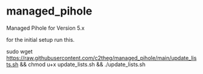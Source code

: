 # managed_pihole
Managed Pihole for Version 5.x

for the initial setup run this. 


sudo wget https://raw.githubusercontent.com/c2theg/managed_pihole/main/update_lists.sh && chmod u+x update_lists.sh && ./update_lists.sh
